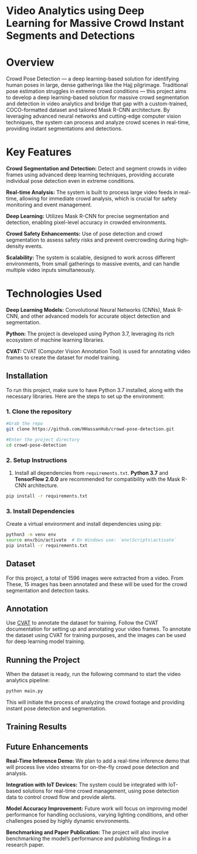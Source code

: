 # Video Analytics using Deep Learning for Massive Crowd Instant Segments and Detections
# Overview
Crowd Pose Detection — a deep learning-based solution for identifying human poses in large, dense gatherings like the Hajj pilgrimage. Traditional pose estimation struggles in extreme crowd conditions — this project aims to develop a deep learning-based solution for massive crowd segmentation and detection in video analytics and bridge that gap with a custom-trained, COCO-formatted dataset and tailored Mask R-CNN architecture. By leveraging advanced neural networks and cutting-edge computer vision techniques, the system can process and analyze crowd scenes in real-time, providing instant segmentations and detections.
# Key Features
**Crowd Segmentation and Detection:** Detect and segment crowds in video frames using advanced deep learning techniques, providing accurate individual pose detection even in extreme conditions.

**Real-time Analysis:** The system is built to process large video feeds in real-time, allowing for immediate crowd analysis, which is crucial for safety monitoring and event management.

**Deep Learning:** Utilizes Mask R-CNN for precise segmentation and detection, enabling pixel-level accuracy in crowded environments.

**Crowd Safety Enhancements:** Use of pose detection and crowd segmentation to assess safety risks and prevent overcrowding during high-density events.

**Scalability:** The system is scalable, designed to work across different environments, from small gatherings to massive events, and can handle multiple video inputs simultaneously.

# Technologies Used
**Deep Learning Models:** Convolutional Neural Networks (CNNs), Mask R-CNN, and other advanced models for accurate object detection and segmentation.

**Python:** The project is developed using Python 3.7, leveraging its rich ecosystem of machine learning libraries.

**CVAT:** CVAT (Computer Vision Annotation Tool) is used for annotating video frames to create the dataset for model training.

## Installation

To run this project, make sure to have Python 3.7 installed, along with the necessary libraries. Here are the steps to set up the environment:

### 1. Clone the repository
```bash
#Grab the repo
git clone https://github.com/HHassanHub/crowd-pose-detection.git

#Enter the project directory
cd crowd-pose-detection
```

### 2. Setup Instructions

1. Install all dependencies from `requirements.txt`. **Python 3.7** and **TensorFlow 2.0.0** are recommended for compatibility with the Mask R-CNN architecture.

```bash
pip install -r requirements.txt
```
### 3. Install Dependencies
Create a virtual environment and install dependencies using pip:

```bash
python3 -m venv env
source env/bin/activate  # On Windows use: `env\Scripts\activate`
pip install -r requirements.txt
```
## Dataset
For this project, a total of 1596 images were extracted from a video. From These, 15 images has been annotated and these will be used for the crowd segmentation and detection tasks.


## Annotation
Use [CVAT](https://github.com/openvinotoolkit/cvat) to annotate the dataset for training. Follow the CVAT documentation for setting up and annotating your video frames. To annotate the dataset using CVAT for training purposes, and the images can be used for deep learning model training.

## Running the Project
When the dataset is ready, run the following command to start the video analytics pipeline:
```bash
python main.py
```
This will initiate the process of analyzing the crowd footage and providing instant pose detection and segmentation.

## Training Results



## Future Enhancements
**Real-Time Inference Demo:** We plan to add a real-time inference demo that will process live video streams for on-the-fly crowd pose detection and analysis.

**Integration with IoT Devices:** The system could be integrated with IoT-based solutions for real-time crowd management, using pose detection data to control crowd flow and provide alerts.

**Model Accuracy Improvement:** Future work will focus on improving model performance for handling occlusions, varying lighting conditions, and other challenges posed by highly dynamic environments.

**Benchmarking and Paper Publication:** The project will also involve benchmarking the model’s performance and publishing findings in a research paper.
